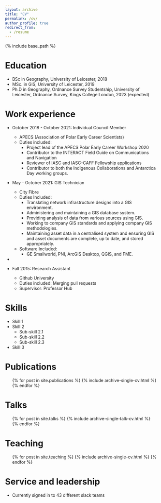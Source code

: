 ```yaml
---
layout: archive
title: "CV"
permalink: /cv/
author_profile: true
redirect_from:
  - /resume
---
```


{% include base_path %}

Education
======
* BSc in Geography, University of Leicester, 2018
* MSc. in GIS, University of Leicester, 2019
* Ph.D in Geography, Ordnance Survey Studentship, University of Leicester, Ordnance Survey, Kings College London, 2023 (expected) 

Work experience
======
* October 2018 - October 2021: Individual Council Member 
  * APECS (Association of Polar Early Career Scientists)
  * Duties included: 
    * Project lead of the APECS Polar Early Career Workshop 2020
    * Contributor to the INTERACT Field Guide on Communications and Navigation
    * Reviewer of IASC and IASC-CAFF Fellowship applications
    * Contributor to both the Indigenous Collaborations and Antarctica Day working groups. 

* May - October 2021: GIS Technician 
  * City Fibre
  * Duties Included: 
    * Translating network infrastructure designs into a GIS environment. 
    * Administering and maintaining a GIS database system. 
    * Providing analysis of data from various sources using GIS.
    * Working to company GIS standards and applying company GIS methodologies. 
    * Maintaining asset data in a centralised system and ensuring GIS and asset documents are complete, up to date, and stored appropriately. 
  * Software Included: 
    * GE Smallworld, PNI, ArcGIS Desktop, QGIS, and FME. 

* 
  

* Fall 2015: Research Assistant
  * Github University
  * Duties included: Merging pull requests
  * Supervisor: Professor Hub
  
Skills
======
* Skill 1
* Skill 2
  * Sub-skill 2.1
  * Sub-skill 2.2
  * Sub-skill 2.3
* Skill 3

Publications
======
  <ul>{% for post in site.publications %}
    {% include archive-single-cv.html %}
  {% endfor %}</ul>
  
Talks
======
  <ul>{% for post in site.talks %}
    {% include archive-single-talk-cv.html %}
  {% endfor %}</ul>
  
Teaching
======
  <ul>{% for post in site.teaching %}
    {% include archive-single-cv.html %}
  {% endfor %}</ul>
  
Service and leadership
======
* Currently signed in to 43 different slack teams
